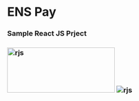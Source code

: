 # ENS Pay
<h3> Sample React JS Prject <h3>
<img src="https://user-images.githubusercontent.com/79165908/179996615-43f84b3d-8c9e-4a4c-b254-b22177d1ee98.png" alt="rjs" width="250" height="105">
<img src="https://www.hizliresim.com/oxptqzj][img]https://i.hizliresim.com/oxptqzj.png" alt="rjs">
